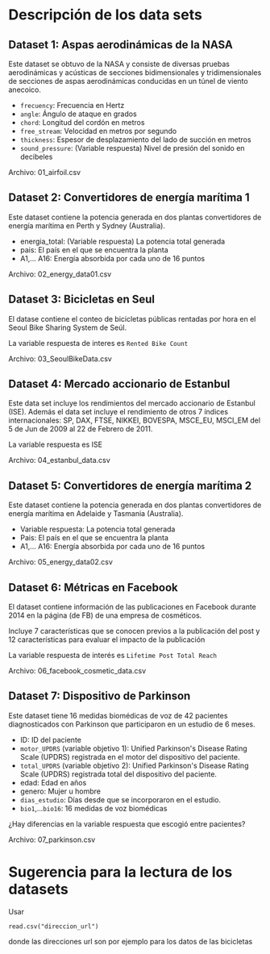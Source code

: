 # Descripción de los data sets

## Dataset 1: Aspas aerodinámicas de la NASA

Este dataset se obtuvo de la NASA y consiste de diversas pruebas aerodinámicas y acústicas de secciones bidimensionales y tridimensionales de secciones de aspas aerodinámicas conducidas en un túnel de viento anecoico.

+ `frecuency`: Frecuencia en Hertz
+ `angle`: Ángulo de ataque en grados
+ `chord`: Longitud del cordón en metros
+ `free_stream`: Velocidad en metros por segundo
+ `thickness`: Espesor de desplazamiento del lado de succión en metros
+ `sound_pressure`: (Variable respuesta) Nivel de presión del sonido en decibeles

Archivo: 01_airfoil.csv

## Dataset 2: Convertidores de energía marítima 1

Este dataset contiene la potencia generada en dos plantas convertidores de energía marítima en Perth y Sydney (Australia).

+ energia_total: (Variable respuesta) La potencia total generada
+ pais: El país en el que se encuentra la planta
+ A1,... A16: Energía absorbida por cada uno de 16 puntos

Archivo: 02_energy_data01.csv

## Dataset 3: Bicicletas en Seul

El datase contiene el conteo de bicicletas públicas rentadas por hora en el Seoul Bike Sharing System de Seúl.

La variable respuesta de interes es `Rented Bike Count`

Archivo: 03_SeoulBikeData.csv

## Dataset 4: Mercado accionario de Estanbul

Este data set incluye los rendimientos del mercado accionario de Estanbul (ISE). Además el data set incluye el rendimiento de otros 7 índices internacionales: SP, DAX, FTSE, NIKKEI, BOVESPA, MSCE_EU, MSCI_EM del 5 de Jun de 2009 al 22 de Febrero de 2011.

La variable respuesta es ISE

Archivo: 04_estanbul_data.csv

## Dataset 5: Convertidores de energía marítima 2

Este dataset contiene la potencia generada en dos plantas convertidores de energía marítima en Adelaide y Tasmania (Australia).

+ Variable respuesta: La potencia total generada
+ Pais: El país en el que se encuentra la planta
+ A1,... A16: Energía absorbida por cada uno de 16 puntos

Archivo: 05_energy_data02.csv

## Dataset 6: Métricas en Facebook

El dataset contiene información de las publicaciones en Facebook durante 2014 en la página (de FB) de una empresa de cosméticos.

Incluye 7 características que se conocen previos a la publicación del post y 12 características para evaluar el impacto de la publicación

La variable respuesta de interés es `Lifetime Post Total Reach`

Archivo: 06_facebook_cosmetic_data.csv

## Dataset 7: Dispositivo de Parkinson

Este dataset tiene 16 medidas biomédicas de voz de 42 pacientes diagnosticados con Parkinson que participaron en un estudio de 6 meses.

+ ID: ID del paciente
+ `motor_UPDRS` (variable objetivo 1): Unified Parkinson's Disease Rating Scale (UPDRS) registrada en el motor del dispositivo del paciente.
+ `total_UPDRS` (variable objetivo 2): Unified Parkinson's Disease Rating Scale (UPDRS) registrada total del dispositivo del paciente.
+ edad: Edad en años
+ genero: Mujer u hombre
+ `dias_estudio`: Días desde que se incorporaron en el estudio.
+ `bio1`,...`bio16`: 16 medidas de voz biomédicas

¿Hay diferencias en la variable respuesta que escogió entre pacientes?

Archivo: 07_parkinson.csv

# Sugerencia para la lectura de los datasets

Usar

`read.csv("direccion_url")`

donde las direcciones url son por ejemplo para los datos de las bicicletas

